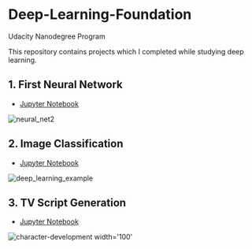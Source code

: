 # Deep-Learning-Foundation
Udacity Nanodegree Program  

This repository contains projects which I completed while studying deep learning. 

## 1. First Neural Network
- [Jupyter Notebook](https://github.com/dmitrykhramov/Deep-Learning-Foundation/blob/master/Predicting%20bike%20sharing%20rent/Your_first_neural_network.ipynb)

![neural_net2](https://user-images.githubusercontent.com/18744749/31587151-f7a38866-b1e4-11e7-87f0-d9d35127bf06.jpeg)

## 2. Image Classification
- [Jupyter Notebook](https://github.com/dmitrykhramov/Deep-Learning-Foundation/blob/master/Image%20classification/dlnd_image_classification.ipynb)

![deep_learning_example](https://user-images.githubusercontent.com/18744749/31587308-313b4bec-b1e8-11e7-992d-1e1275a0ddeb.jpg)

## 3. TV Script Generation
- [Jupyter Notebook](https://github.com/dmitrykhramov/Deep-Learning-Foundation/blob/master/TV%20script%20generation/dlnd_tv_script_generation.ipynb)

![character-development width='100'](https://user-images.githubusercontent.com/18744749/31587288-dce2f8ba-b1e7-11e7-8c94-62d4fa85a64c.jpg)
